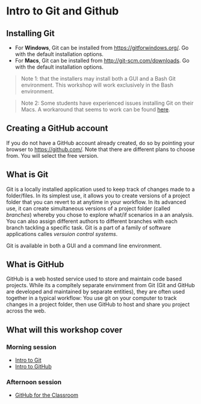 # Intro to Git and Github

## Installing Git

* For **Windows**, Git can be installed from https://gitforwindows.org/. Go with the default installation  options. 
* For **Macs**, Git can be installed from  http://git-scm.com/downloads. Go with the default installation options. 

> Note 1:  that the installers may install both a GUI and a Bash Git environment. This workshop will work exclusively in the Bash environment.

> Note 2: Some students have experienced issues installing Git on their Macs. A workaround that seems to work can be found [here](git_mac_issues.md).

## Creating a GitHub account

If you do not have a GitHub account already created, do so by pointing your browser to https://github.com/. Note that there are different plans to choose from. You will select the free version.

## What is Git

Git is a locally installed application used to keep track of changes made to a folder/files. In its simplest use,  it allows you to create versions of a project folder that you can revert to at anytime in your workflow. In its advanced use, it can create simultaneous versions of a project folder (called *branches*) whereby you chose to explore what/if scenarios in a an analysis. You can also assign different authors to different branches with each branch tackling a specific task.  Git is a part of a family of software applications calles *versuion control systems*.

Git is available in both a GUI and a command line environment.

## What is GitHub

GitHub is a web hosted service  used to store and maintain code based projects. While its a compltely separate envirnment from Git (Git and GitHub are developed and maintained by separate entities), they are often used together in a typical workflow: You use git on your computer to track changes in a project folder, then use GitHub to host and share you project across the web.

## What will this workshop cover

### Morning session

* [Intro to Git](git.md)
* [Intro to GitHub](github)

### Afternoon session

* [GitHub for the Classroom](github_classroom.md)

